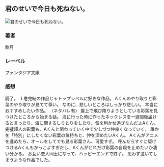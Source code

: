 ## 君のせいで今日も死ねない。
![君のせいで今日も死ねない。](https://cdn.discordapp.com/attachments/1211570779934695494/1217708136207486987/1AbUpwCFh4AB1IXmUi8_tvq1ZcVe_INH_Qh6-obGK45qeMZxfSrClY3LTroXI0w.png?ex=66050213&is=65f28d13&hm=d91e2a62d3e1be09959bdd48ee9ba0743ffc268dc976ca98de30ebd5a5745663&)
### 著者
飴月
### レーベル
ファンタジア文庫
### 感想
読了。
１巻完結の作品じゃトップレベルに好きな作品。
Aくんのやり取りと彩葉のやり取りが見てて尊い。
なのに、悲しいところはしっかり悲しい。
本当におすすめしたい作品。
（ネタバレ有）
屋上で飛び降りようとしている彩葉を見つけたところから始まる話。
海に行った時に作ったネックレスを一週間後届けると言ったり、海に関するしりとりをしたり、気を利かせ過ぎなんだよAくん。
完璧超人の彩葉も、Aくんと関わっていく中で少しづつ仲良くなっていく。
誰かを「特別」にしたくない彩葉の気持ちと、仲を深めたいAくん。
Aくんがアニメを進めたら、オールをしてでも見る彩葉さん、可愛すぎ。
呼んだらすぐに駆けつけるAくんもかっこよすぎだし、Aくんがどれだけ彩葉の自殺を止めたいか凄い分かる。
お互い恋人同士になって、ハッピーエンドで終了。
思わず泣いてしまうような作品でした。